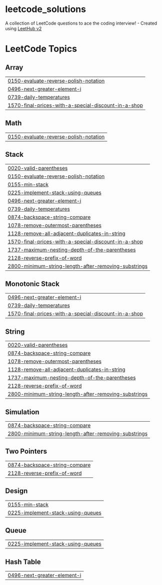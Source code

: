 # leetcode_solutions
A collection of LeetCode questions to ace the coding interview! - Created using [LeetHub v2](https://github.com/arunbhardwaj/LeetHub-2.0)

<!---LeetCode Topics Start-->
# LeetCode Topics
## Array
|  |
| ------- |
| [0150-evaluate-reverse-polish-notation](https://github.com/jayanthp24/leetcode_solutions/tree/master/0150-evaluate-reverse-polish-notation) |
| [0496-next-greater-element-i](https://github.com/jayanthp24/leetcode_solutions/tree/master/0496-next-greater-element-i) |
| [0739-daily-temperatures](https://github.com/jayanthp24/leetcode_solutions/tree/master/0739-daily-temperatures) |
| [1570-final-prices-with-a-special-discount-in-a-shop](https://github.com/jayanthp24/leetcode_solutions/tree/master/1570-final-prices-with-a-special-discount-in-a-shop) |
## Math
|  |
| ------- |
| [0150-evaluate-reverse-polish-notation](https://github.com/jayanthp24/leetcode_solutions/tree/master/0150-evaluate-reverse-polish-notation) |
## Stack
|  |
| ------- |
| [0020-valid-parentheses](https://github.com/jayanthp24/leetcode_solutions/tree/master/0020-valid-parentheses) |
| [0150-evaluate-reverse-polish-notation](https://github.com/jayanthp24/leetcode_solutions/tree/master/0150-evaluate-reverse-polish-notation) |
| [0155-min-stack](https://github.com/jayanthp24/leetcode_solutions/tree/master/0155-min-stack) |
| [0225-implement-stack-using-queues](https://github.com/jayanthp24/leetcode_solutions/tree/master/0225-implement-stack-using-queues) |
| [0496-next-greater-element-i](https://github.com/jayanthp24/leetcode_solutions/tree/master/0496-next-greater-element-i) |
| [0739-daily-temperatures](https://github.com/jayanthp24/leetcode_solutions/tree/master/0739-daily-temperatures) |
| [0874-backspace-string-compare](https://github.com/jayanthp24/leetcode_solutions/tree/master/0874-backspace-string-compare) |
| [1078-remove-outermost-parentheses](https://github.com/jayanthp24/leetcode_solutions/tree/master/1078-remove-outermost-parentheses) |
| [1128-remove-all-adjacent-duplicates-in-string](https://github.com/jayanthp24/leetcode_solutions/tree/master/1128-remove-all-adjacent-duplicates-in-string) |
| [1570-final-prices-with-a-special-discount-in-a-shop](https://github.com/jayanthp24/leetcode_solutions/tree/master/1570-final-prices-with-a-special-discount-in-a-shop) |
| [1737-maximum-nesting-depth-of-the-parentheses](https://github.com/jayanthp24/leetcode_solutions/tree/master/1737-maximum-nesting-depth-of-the-parentheses) |
| [2128-reverse-prefix-of-word](https://github.com/jayanthp24/leetcode_solutions/tree/master/2128-reverse-prefix-of-word) |
| [2800-minimum-string-length-after-removing-substrings](https://github.com/jayanthp24/leetcode_solutions/tree/master/2800-minimum-string-length-after-removing-substrings) |
## Monotonic Stack
|  |
| ------- |
| [0496-next-greater-element-i](https://github.com/jayanthp24/leetcode_solutions/tree/master/0496-next-greater-element-i) |
| [0739-daily-temperatures](https://github.com/jayanthp24/leetcode_solutions/tree/master/0739-daily-temperatures) |
| [1570-final-prices-with-a-special-discount-in-a-shop](https://github.com/jayanthp24/leetcode_solutions/tree/master/1570-final-prices-with-a-special-discount-in-a-shop) |
## String
|  |
| ------- |
| [0020-valid-parentheses](https://github.com/jayanthp24/leetcode_solutions/tree/master/0020-valid-parentheses) |
| [0874-backspace-string-compare](https://github.com/jayanthp24/leetcode_solutions/tree/master/0874-backspace-string-compare) |
| [1078-remove-outermost-parentheses](https://github.com/jayanthp24/leetcode_solutions/tree/master/1078-remove-outermost-parentheses) |
| [1128-remove-all-adjacent-duplicates-in-string](https://github.com/jayanthp24/leetcode_solutions/tree/master/1128-remove-all-adjacent-duplicates-in-string) |
| [1737-maximum-nesting-depth-of-the-parentheses](https://github.com/jayanthp24/leetcode_solutions/tree/master/1737-maximum-nesting-depth-of-the-parentheses) |
| [2128-reverse-prefix-of-word](https://github.com/jayanthp24/leetcode_solutions/tree/master/2128-reverse-prefix-of-word) |
| [2800-minimum-string-length-after-removing-substrings](https://github.com/jayanthp24/leetcode_solutions/tree/master/2800-minimum-string-length-after-removing-substrings) |
## Simulation
|  |
| ------- |
| [0874-backspace-string-compare](https://github.com/jayanthp24/leetcode_solutions/tree/master/0874-backspace-string-compare) |
| [2800-minimum-string-length-after-removing-substrings](https://github.com/jayanthp24/leetcode_solutions/tree/master/2800-minimum-string-length-after-removing-substrings) |
## Two Pointers
|  |
| ------- |
| [0874-backspace-string-compare](https://github.com/jayanthp24/leetcode_solutions/tree/master/0874-backspace-string-compare) |
| [2128-reverse-prefix-of-word](https://github.com/jayanthp24/leetcode_solutions/tree/master/2128-reverse-prefix-of-word) |
## Design
|  |
| ------- |
| [0155-min-stack](https://github.com/jayanthp24/leetcode_solutions/tree/master/0155-min-stack) |
| [0225-implement-stack-using-queues](https://github.com/jayanthp24/leetcode_solutions/tree/master/0225-implement-stack-using-queues) |
## Queue
|  |
| ------- |
| [0225-implement-stack-using-queues](https://github.com/jayanthp24/leetcode_solutions/tree/master/0225-implement-stack-using-queues) |
## Hash Table
|  |
| ------- |
| [0496-next-greater-element-i](https://github.com/jayanthp24/leetcode_solutions/tree/master/0496-next-greater-element-i) |
<!---LeetCode Topics End-->